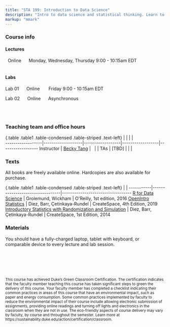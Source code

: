 ```yaml
---
title: "STA 199: Introduction to Data Science"
description: "Intro to data science and statistical thinking. Learn to explore, visualize,and analyze data to understand natural phenomena, investigate patterns, model outcomes,and make predictions, and do so in a reproducible and shareable manner. Gain experience in data wrangling and munging, exploratory data analysis, predictive modeling, data visualization, and effectively communicating results. Work on problems and case studies inspired by and based on real-world questions and data. The course will introduce and focus on the R statistical computing language."
markup: "mmark"
---
```


### Course info

#### Lectures

<font color="#875687"><i class="fas fa-university"></i></font> &nbsp; Online &nbsp;&nbsp; <font color="#875687"><i class="fas fa-calendar"></i></font> &nbsp; Monday, Wednesday, Thursday 9:00 - 10:15am EDT
<br>
<br>

#### Labs

Lab 01 &nbsp;&nbsp; <font color="#875687"><i class="fas fa-university"></i></font> &nbsp; Online &nbsp;&nbsp;&nbsp; <font color="#875687"><i class="fas fa-calendar"></i></font> &nbsp; Friday 9:00 - 10:15am EDT

Lab 02  &nbsp;&nbsp; <font color="#875687"><i class="fas fa-university"></i></font> &nbsp; Online &nbsp;&nbsp; <font color="#875687"><i class="fas fa-calendar"></i></font> &nbsp; Asynchronous

<br>
<br>

### Teaching team and office hours 

{.table .table1 .table-condensed .table-striped .text-left}
<span></span>     | <span></span>     | <span></span>    | <span></span>    |  <span></span>      
------------------|-------------------|------------------|------------------|------------------ 
Instructor        | [Becky Tang](https://beckytang.rbind.io/) | <a href="mailto:becky.tang@duke.edu" title="email"><i class="fa fa-envelope"></i></a> &nbsp; <a href="https://github.com/beckytang" title="GitHub"><i class="fa fa-github"></i></a> |  | 
TAs               | [TBD] |  | | 

### Texts

All books are freely available online. Hardcopies are also available for purchase.

{.table .table1 .table-condensed .table-striped .text-left}
 <span></span>     | <span></span> | <span></span> 
-----------|---------------------------------|----------------------------------
[R for Data Science](http://r4ds.had.co.nz/) | Grolemund, Wickham | O'Reilly, 1st edition, 2016
[OpenIntro Statistics](https://www.openintro.org/stat/textbook.php) | Diez, Barr, Çetinkaya-Rundel | CreateSpace, 4th Edition, 2019
[Introductory Statistics with Randomization and Simulation](https://www.openintro.org/stat/textbook.php?stat_book=isrs) | Diez, Barr, Çetinkaya-Rundel | CreateSpace, 1st Edition, 2014

### Materials

You should have a fully-charged laptop, tablet with keyboard, or comparable device to every lecture and lab session.

<br><br><br><br>

<small>
This course has achieved Duke’s Green Classroom Certification.  The certification indicates that the faculty member teaching this course has taken significant steps to green the delivery of this course.  Your faculty member has completed a checklist indicating their common practices in areas of this course that have an environmental impact, such as paper and energy consumption.  Some common practices implemented by faculty to reduce the environmental impact of their course include allowing electronic submission of assignments, providing online readings and turning off lights and electronics in the classroom when they are not in use.  The eco-friendly aspects of course delivery may vary by faculty, by course and throughout the semester. Learn more at
https://sustainability.duke.edu/action/certification/classroom.
</small>
